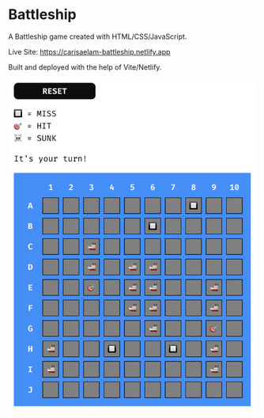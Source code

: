 # Battleship
A Battleship game created with HTML/CSS/JavaScript. 

Live Site: https://carisaelam-battleship.netlify.app

Built and deployed with the help of Vite/Netlify.

![Battleship Preview](src/battleship-preview.png)
